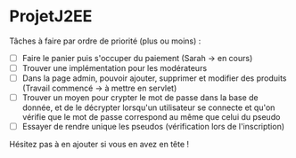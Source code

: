 ﻿# ProjetJ2EE

Tâches à faire par ordre de priorité (plus ou moins) : 

- [ ] Faire le panier puis s'occuper du paiement (Sarah -> en cours)
- [ ] Trouver une implémentation pour les modérateurs
- [ ] Dans la page admin, pouvoir ajouter, supprimer et modifier des produits (Travail commencé -> à mettre en servlet)
- [ ] Trouver un moyen pour crypter le mot de passe dans la base de donnée, et de le décrypter lorsqu'un utilisateur se connecte et qu'on vérifie que le mot de passe correspond au même que celui du pseudo 
- [ ] Essayer de rendre unique les pseudos (vérification lors de l'inscription)

Hésitez pas à en ajouter si vous en avez en tête !
